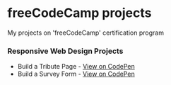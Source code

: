 # freeCodeCamp projects

My projects on 'freeCodeCamp' certification program

### Responsive Web Design Projects

* Build a Tribute Page - [View on CodePen](https://codepen.io/vali/full/yLYeZdg)
* Build a Survey Form - [View on CodePen](https://codepen.io/vali/full/eYpzggW)